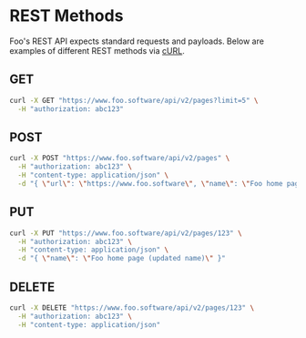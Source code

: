 # REST Methods

Foo's REST API expects standard requests and payloads. Below are examples of different REST methods via [cURL](https://en.wikipedia.org/wiki/CURL#cURL).

## GET

```bash
curl -X GET "https://www.foo.software/api/v2/pages?limit=5" \
  -H "authorization: abc123"
```

## POST

```bash
curl -X POST "https://www.foo.software/api/v2/pages" \
  -H "authorization: abc123" \
  -H "content-type: application/json" \
  -d "{ \"url\": \"https://www.foo.software\", \"name\": \"Foo home page\" }"
```

## PUT

```bash
curl -X PUT "https://www.foo.software/api/v2/pages/123" \
  -H "authorization: abc123" \
  -H "content-type: application/json" \
  -d "{ \"name\": \"Foo home page (updated name)\" }"
```

## DELETE

```bash
curl -X DELETE "https://www.foo.software/api/v2/pages/123" \
  -H "authorization: abc123" \
  -H "content-type: application/json"
```
